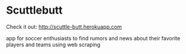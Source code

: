 # Scuttlebutt

Check it out: http://scuttle-butt.herokuapp.com

app for soccer enthusiasts to find rumors and news about their favorite players and teams using web scraping

